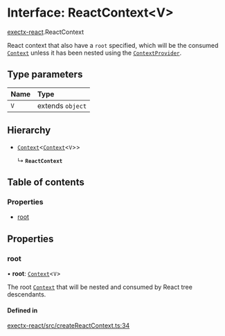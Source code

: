 # Interface: ReactContext<V\>

[exectx-react](../wiki/exectx-react).ReactContext

React context that also have a `root` specified, which will be the consumed [`Context`](../wiki/exectx.Context)
unless it has been nested using the [`ContextProvider`](../wiki/exectx-react#contextprovider).

## Type parameters

| Name | Type |
| :------ | :------ |
| `V` | extends `object` |

## Hierarchy

- [`Context`](../wiki/exectx.Context)<[`Context`](../wiki/exectx.Context)<`V`\>\>

  ↳ **`ReactContext`**

## Table of contents

### Properties

- [root](../wiki/exectx-react.ReactContext#root)

## Properties

### root

• **root**: [`Context`](../wiki/exectx.Context)<`V`\>

The root [`Context`](../wiki/exectx.Context) that will be nested and consumed by React tree descendants.

#### Defined in

[exectx-react/src/createReactContext.ts:34](https://github.com/ludvigalden/exectx/blob/832bc31/packages/exectx-react/src/createReactContext.ts#L34)
